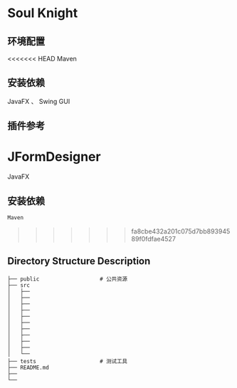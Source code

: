 # Soul Knight

## 环境配置

<<<<<<< HEAD
Maven

## 安装依赖

JavaFX 、 Swing GUI

## 插件参考

JFormDesigner
=======
JavaFX 

## 安装依赖

```bash
Maven
```
>>>>>>> fa8cbe432a201c075d7bb89394589f0fdfae4527

## Directory Structure Description

```
├── public                   # 公共资源  
├── src  
│   ├──  
│   ├── 
│   ├── 
│   ├── 
│   ├──   
│   ├──  
│   ├── 
│   ├──  
│   ├── 
│   ├──   
│   └──  
├── tests                    # 测试工具  
├── README.md
├──  
└── 
```
